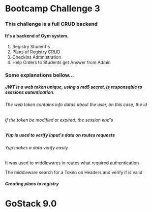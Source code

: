 # Bootcamp Challenge 3

### This challenge is a full CRUD backend

#### It's a backend of Gym system.

1. Registry Student's
2. Plans of Registry CRUD
3. CheckIns Admnistration
4. Help Orders to Students get Answer from Admin

### Some explanations bellow...

##### JWT is a web token unique, using a md5 secret, is responsable to sessions autentication.
###### The web token contains info datas about the user, on this case, the id
###### If the token be modified or expired, the session end's

##### Yup is used to verify input's data on routes requests
###### Yup makes a data verify easily

It was used to middlewares in routes what required authentication

The middleware search for a Token on Headers and verify if is valid

##### Creating plans to registry

# GoStack 9.0
